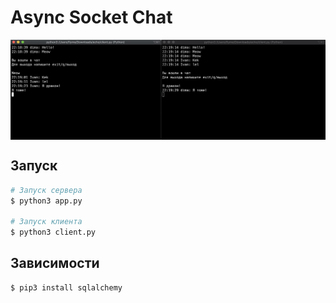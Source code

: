 # Async Socket Chat

<img src="./screenshot.png" align="center" />

## Запуск
```sh
# Запуск сервера
$ python3 app.py

# Запуск клиента
$ python3 client.py
```

## Зависимости
```sh
$ pip3 install sqlalchemy
```